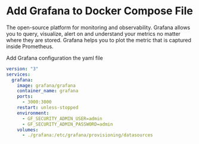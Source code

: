 # Add Grafana to Docker Compose File

The open-source platform for monitoring and observability. Grafana allows you to query, visualize, alert on and understand your metrics no matter where they are stored. Grafana helps you to plot the metric that is captured inside Prometheus.

Add Grafana configuration the yaml file

```yaml
version: "3"
services:
  grafana:
    image: grafana/grafana
    container_name: grafana
    ports:
      - 3000:3000
    restart: unless-stopped
    environment:
      - GF_SECURITY_ADMIN_USER=admin
      - GF_SECURITY_ADMIN_PASSWORD=admin
    volumes:
      - ./grafana:/etc/grafana/provisioning/datasources
```
